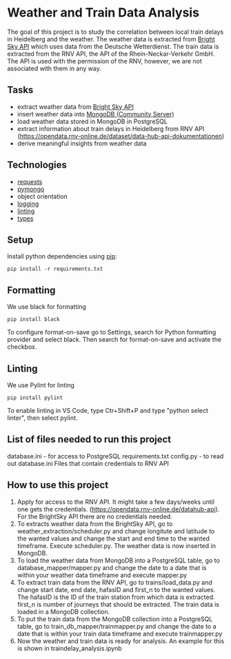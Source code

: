 # Weather and Train Data Analysis

The goal of this project is to study the correlation between local train delays in Heidelberg and the weather. The weather data is extracted from [Bright Sky API](https://brightsky.dev/) which uses data from the Deutsche Wetterdienst. The train data is extracted from the RNV API, the API of the Rhein-Neckar-Verkehr GmbH. The API is used with the permission of the RNV, however, we are not associated with them in any way.

## Tasks

- extract weather data from [Bright Sky API](https://brightsky.dev/)
- insert weather data into [MongoDB (Community Server)](https://www.mongodb.com/try/download/community)
- load weather data stored in MongoDB in PostgreSQL
- extract information about train delays in Heidelberg from RNV API (https://opendata.rnv-online.de/dataset/data-hub-api-dokumentationen)
- derive meaningful insights from weather data

## Technologies

- [requests](https://docs.python-requests.org/en/latest/)
- [pymongo](https://pypi.org/project/pymongo/)
- object orientation
- [logging](https://realpython.com/python-logging/)
- [linting](https://code.visualstudio.com/docs/python/linting)
- [types](https://realpython.com/python-type-checking/)

## Setup

Install python dependencies using [pip](https://pypi.org/project/pip/):

```
pip install -r requirements.txt
```


## Formatting
We use black for formatting 
```
pip install black
```

To configure format-on-save go to Settings, search for Python formatting provider and select black. Then search for format-on-save and activate the checkbox. 

## Linting
We use Pylint for linting
```
pip install pylint
```

To enable linting in VS Code, type Ctr+Shift+P and type  "python select linter", then select pylint. 

## List of files needed to run this project
database.ini - for access to PostgreSQL
requirements.txt
config.py - to read out database.ini
Files that contain credentials to RNV API


## How to use this project
1. Apply for access to the RNV API. It might take a few days/weeks until one gets the credentials. (https://opendata.rnv-online.de/datahub-api). For the BrightSky API there are no credentials needed.
2. To extracts weather data from the BrightSky API, go to weather_extraction/scheduler.py and change longitute and latitude to the wanted values and change the start and end time to the wanted timeframe. Execute scheduler.py. The weather data is now inserted in MongoDB.
3. To load the weather data from MongoDB into a PostgreSQL table, go to database_mapper/mapper.py and change the date to a date that is within your weather data timeframe and execute mapper.py
4. To extract train data from the RNV API, go to trains/load_data.py and change start date, end date, hafasID and first_n to the wanted values. The hafasID is the ID of the train station from which data is extracted. first_n is number of journeys that should be extracted. The train data is loaded in a MongoDB collection.
5. To put the train data from the MongoDB collection into a PostgreSQL table, go to train_db_mapper/trainmapper.py and change the date to a date that is within your train data timeframe and execute trainmapper.py
6. Now the weather and train data is ready for analysis. An example for this is shown in traindelay_analysis.ipynb
